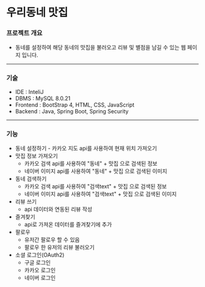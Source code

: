 # 우리동네 맛집

### 프로젝트 개요
* 동네를 설정하여 해당 동네의 맛집을 불러오고 리뷰 및 별점을 남길 수 있는 웹 페이지 입니다.
---
### 기술
* IDE : InteliJ
* DBMS : MySQL 8.0.21
* Frontend : BootStrap 4, HTML, CSS, JavaScript
* Backend : Java, Spring Boot, Spring Security
---
### 기능
* 동네 설정하기 - 카카오 지도 api를 사용하여 현재 위치 가져오기
* 맛집 정보 가져오기
    - 카카오 검색 api를 사용하여 "동네" + 맛집 으로 검색된 정보
    - 네이버 이미지 api를 사용하여 "동네" + 맛집 으로 검색된 이미지
* 동네 검색하기
    - 카카오 검색 api를 사용하여 "검색text" + 맛집 으로 검색된 정보
    - 네이버 이미지 api를 사용하여 "검색text" + 맛집 으로 검색된 이미지
* 리뷰 쓰기
    - api 데이터와 연동된 리뷰 작성
* 즐겨찾기
    - api로 가져온 데이터를 즐겨찾기에 추가
* 팔로우
    - 유저간 팔로우 할 수 있음
    - 팔로우 한 유저의 리뷰 불러오기
* 소셜 로그인(OAuth2)
    - 구글 로그인
    - 카카오 로그인
    - 네이버 로그인

